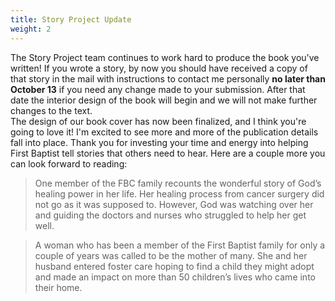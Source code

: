 ```yaml
---
title: Story Project Update
weight: 2
---
```


The Story Project team continues to work hard to produce the book you've written! If you wrote a story, by now you should have received a copy of that story in the mail with instructions to contact me personally **no later than October 13** if you need any change made to your submission. After that date the interior design of the book will begin and we will not make further changes to the text.  
The design of our book cover has now been finalized, and I think you're going to love it! I'm excited to see more and more of the publication details fall into place. Thank you for investing your time and energy into helping First Baptist tell stories that others need to hear. Here are a couple more you can look forward to reading:  












>One member of the FBC family recounts the wonderful story of God’s healing power in her life.  Her healing process from cancer surgery did not go as it was supposed to.  However, God was watching over her and guiding the doctors and nurses who struggled to help her get well.  
 
>A woman who has been a member of the First Baptist family for only a couple of years was called to be the mother of many.  She and her husband entered foster care hoping to find a child they might adopt and made an impact on more than 50 children’s lives who came into their home.